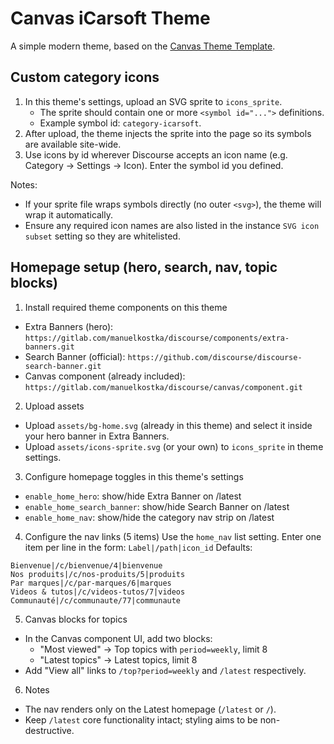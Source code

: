 # Canvas iCarsoft Theme

A simple modern theme, based on the [Canvas Theme Template](https://gitlab.com/manuelkostka/discourse/canvas/theme).

## Custom category icons

1. In this theme's settings, upload an SVG sprite to `icons_sprite`.
   - The sprite should contain one or more `<symbol id="...">` definitions.
   - Example symbol id: `category-icarsoft`.
2. After upload, the theme injects the sprite into the page so its symbols are available site-wide.
3. Use icons by id wherever Discourse accepts an icon name (e.g. Category → Settings → Icon). Enter the symbol id you defined.

Notes:
- If your sprite file wraps symbols directly (no outer `<svg>`), the theme will wrap it automatically.
- Ensure any required icon names are also listed in the instance `SVG icon subset` setting so they are whitelisted.

## Homepage setup (hero, search, nav, topic blocks)

1) Install required theme components on this theme
- Extra Banners (hero): `https://gitlab.com/manuelkostka/discourse/components/extra-banners.git`
- Search Banner (official): `https://github.com/discourse/discourse-search-banner.git`
- Canvas component (already included): `https://gitlab.com/manuelkostka/discourse/canvas/component.git`

2) Upload assets
- Upload `assets/bg-home.svg` (already in this theme) and select it inside your hero banner in Extra Banners.
- Upload `assets/icons-sprite.svg` (or your own) to `icons_sprite` in theme settings.

3) Configure homepage toggles in this theme's settings
- `enable_home_hero`: show/hide Extra Banner on /latest
- `enable_home_search_banner`: show/hide Search Banner on /latest
- `enable_home_nav`: show/hide the category nav strip on /latest

4) Configure the nav links (5 items)
Use the `home_nav` list setting. Enter one item per line in the form:
`Label|/path|icon_id`
Defaults:
```
Bienvenue|/c/bienvenue/4|bienvenue
Nos produits|/c/nos-produits/5|produits
Par marques|/c/par-marques/6|marques
Videos & tutos|/c/videos-tutos/7|videos
Communauté|/c/communaute/77|communaute
```

5) Canvas blocks for topics
- In the Canvas component UI, add two blocks:
  - "Most viewed" → Top topics with `period=weekly`, limit 8
  - "Latest topics" → Latest topics, limit 8
- Add "View all" links to `/top?period=weekly` and `/latest` respectively.

6) Notes
- The nav renders only on the Latest homepage (`/latest` or `/`).
- Keep `/latest` core functionality intact; styling aims to be non-destructive.
